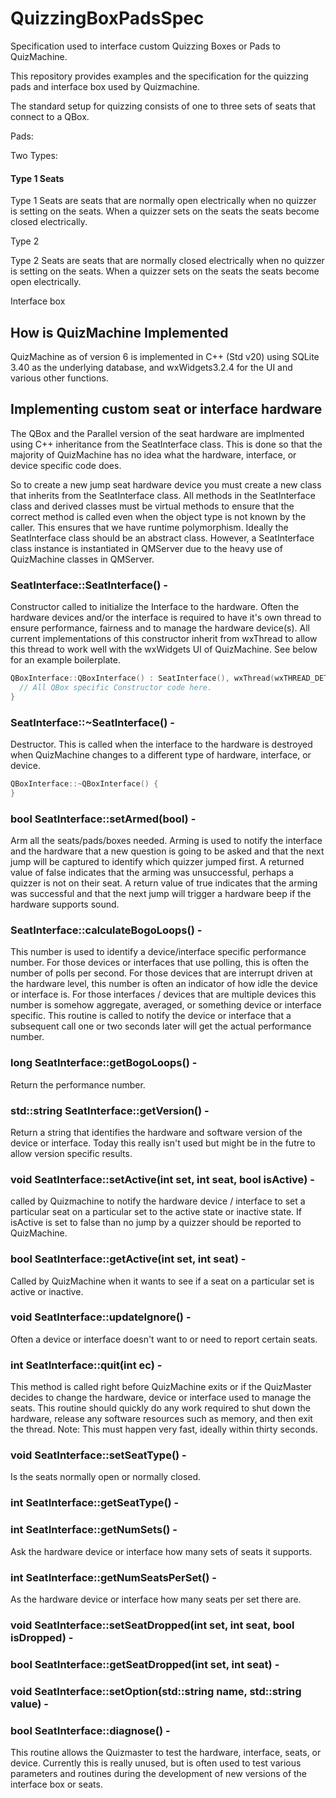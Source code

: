 # QuizzingBoxPadsSpec
Specification used to interface custom Quizzing Boxes or Pads to QuizMachine.

This repository provides examples and the specification for the quizzing pads and interface box used by Quizmachine.

The standard setup for quizzing consists of one to three sets of seats that connect to a QBox. 

Pads:

Two Types:

#### Type 1 Seats

Type 1 Seats are seats that are normally open electrically when no quizzer is setting on the seats.  When a quizzer sets on the seats the seats become closed electrically.

Type 2

Type 2 Seats are seats that are normally closed electrically when no quizzer is setting on the seats.  When a quizzer sets on the seats the seats become open electrically.

Interface box

## How is QuizMachine Implemented

QuizMachine as of version 6 is implemented in C++ (Std v20) using SQLite 3.40 as the underlying database, and wxWidgets3.2.4 for the UI and various other functions.  

## Implementing custom seat or interface hardware

The QBox and the Parallel version of the seat hardware are implmented using C++ inheritance from the SeatInterface class.   This is done so that the majority of QuizMachine has no idea what the hardware, interface, or device specific code does.  

So to create a new jump seat hardware device you must create a new class that inherits from the SeatInterface class.   All methods in the SeatInterface class and derived classes must be virtual methods to ensure that the correct method is called even when the object type is not known by the caller. This ensures that we have runtime polymorphism.  Ideally the SeatInterface class should be an abstract class.  However, a SeatInterface class instance is instantiated in QMServer due to the heavy use of QuizMachine classes in QMServer.

### SeatInterface::SeatInterface() - 

Constructor called to initialize the Interface to the hardware.  Often the hardware devices and/or the interface is required to have it's own thread to ensure performance, fairness and to manage the hardware device(s).   All current implementations of this constructor inherit from wxThread to allow this thread to work well with the wxWidgets UI of QuizMachine.  See below for an example boilerplate. 

```C++
QBoxInterface::QBoxInterface() : SeatInterface(), wxThread(wxTHREAD_DETACHED) {
  // All QBox specific Constructor code here.
}
```

### SeatInterface::~SeatInterface() - 

Destructor.   This is called when the interface to the hardware is destroyed when QuizMachine changes to a different type of hardware, interface, or device.

```c++
QBoxInterface::~QBoxInterface() {
}
```

### bool SeatInterface::setArmed(bool) - 

Arm all the seats/pads/boxes needed.  Arming is used to notify the interface and the hardware that a new question is going to be asked and that the next jump will be captured to identify which quizzer jumped first.   A returned value of false indicates that the arming was unsuccessful, perhaps a quizzer is not on their seat.  A return value of true indicates that the arming was successful and that the next jump will trigger a hardware beep if the hardware supports sound.

### SeatInterface::calculateBogoLoops() - 

This number is used to identify a device/interface specific performance number.   For those devices or interfaces that use polling, this is often the number of polls per second.   For those devices that are interrupt driven at the hardware level, this number is often an indicator of how idle the device or interface is.  For those interfaces / devices that are multiple devices this number is somehow aggregate, averaged, or something device or interface specific.   This routine is called to notify the device or interface that a subsequent call one or two seconds later will get the actual performance number.

### long SeatInterface::getBogoLoops() - 

Return the performance number.

### std::string SeatInterface::getVersion() - 

Return a string that identifies the hardware and software version of the device or interface.  Today this really isn't used but might be in the futre to allow version specific results.

### void SeatInterface::setActive(int set, int seat, bool isActive) - 

called by Quizmachine to notify the hardware device / interface to set a particular seat on a particular set to the active state or inactive state.  If isActive is set to false than no jump by a quizzer should be reported to QuizMachine.

### bool SeatInterface::getActive(int set, int seat) - 

Called by QuizMachine when it wants to see if a seat on a particular set is active or inactive.

### void SeatInterface::updateIgnore() - 

Often a device or interface doesn't want to or need to report certain seats.  

### int SeatInterface::quit(int ec) -

This method is called right before QuizMachine exits or if the QuizMaster decides to change the hardware, device or interface used to manage the seats.  This routine should quickly do any work required to shut down the hardware, release any software resources such as memory, and then exit the thread.   Note:  This must happen very fast, ideally within thirty seconds.

### void SeatInterface::setSeatType() - 

Is the seats normally open or normally closed.

### int SeatInterface::getSeatType() -

### int SeatInterface::getNumSets() - 

Ask the hardware device or interface how many sets of seats it supports. 

### int SeatInterface::getNumSeatsPerSet() - 

As the hardware device or interface how many seats per set there are.

### void SeatInterface::setSeatDropped(int set, int seat, bool isDropped) -

### bool SeatInterface::getSeatDropped(int set, int seat) -

### void SeatInterface::setOption(std::string name, std::string value) -

### bool SeatInterface::diagnose() - 

This routine allows the Quizmaster to test the hardware, interface, seats, or device.   Currently this is really unused, but is often used to test various parameters and routines during the development of new versions of the interface box or seats.  


